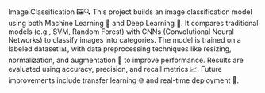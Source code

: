 Image Classification 🖼️🔍
This project builds an image classification model using both Machine Learning 🤖 and Deep Learning 🧠. It compares traditional models (e.g., SVM, Random Forest) with CNNs (Convolutional Neural Networks) to classify images into categories. The model is trained on a labeled dataset 📊, with data preprocessing techniques like resizing, normalization, and augmentation 🔄 to improve performance. Results are evaluated using accuracy, precision, and recall metrics 📈. Future improvements include transfer learning 🌐 and real-time deployment 🚀.
